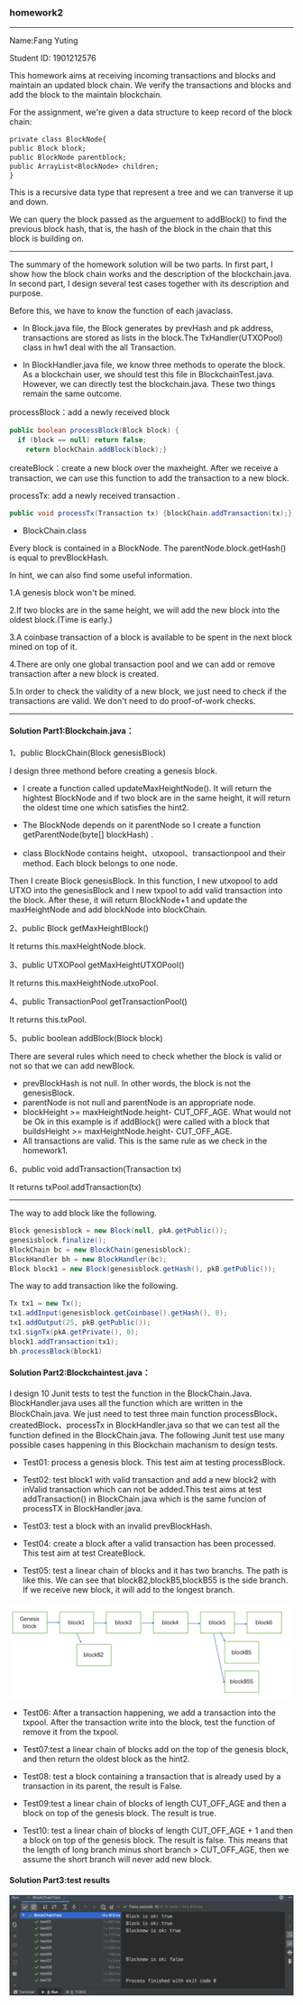 ### homework2

------

Name:Fang Yuting 

Student ID: 1901212576

This homework aims at receiving incoming transactions and blocks and maintain an updated block chain. We verify the transactions and blocks and add the block to the maintain blockchain. 

For the assignment, we're given a data structure to keep record of the block chain:

```
private class BlockNode{
public Block block;
public BlockNode parentblock;
public ArrayList<BlockNode> children;
}
```

This is a recursive data type that represent a tree and we can tranverse it up and down.

We can query the block passed as the arguement to addBlock() to find the previous block hash, that is, the hash of the block in the chain that this block is building on.

------

The summary of the homework solution will be two parts. In first part, I show how the block chain works and the description of the blockchain.java. In second part, I design several test cases together with its description and purpose.

Before this, we have to know the function of each javaclass. 

- In Block.java file, the Block generates by prevHash and pk address, transactions are stored as lists in the block.The TxHandler(UTXOPool) class in hw1 deal with the all Transaction. 

- In BlockHandler.java file, we know three methods to operate the block. As a blockchain user, we should test this file in BlockchainTest.java. However, we can directly test the blockchain.java. These two things remain the same outcome.

processBlock：add a newly received block

```JAVA
public boolean processBlock(Block block) {
  if (block == null) return false;
    return blockChain.addBlock(block);}
```

createBlock：create a new block over the maxheight. After we receive a transaction, we can use this function to add the transaction to a new block.

processTx: add a newly received transaction .

```JAVA
public void processTx(Transaction tx) {blockChain.addTransaction(tx);}
```

- BlockChain.class

Every block is contained in a BlockNode. The parentNode.block.getHash() is equal to prevBlockHash.

In hint, we can also find some useful information.

1.A genesis block won't be mined.

2.If two blocks are in the same height, we will add the new block into the oldest block.(Time is early.)

3.A coinbase transaction of a block is available to be spent in the next block mined on top of it.

4.There are only one global transaction pool and we can add or remove transaction after a new block is created.

5.In order to check the validity of a new block, we just need to check if the transactions are valid. We don't need to do proof-of-work checks.

------



#### Solution Part1:Blockchain.java：

1、public BlockChain(Block genesisBlock) 

I design three methond before creating a  genesis block. 

- I create a function called updateMaxHeightNode(). It will return the hightest BlockNode and if two block are in the same height, it will return the oldest time one which satisfies the hint2.

- The BlockNode depends on it parentNode so I create a function getParentNode(byte[] blockHash) .

- class BlockNode contains height、utxopool、transactionpool and their method. Each block belongs to one node.

Then I create Block genesisBlock. In this function, I new utxopool to add UTXO into the genesisBlock and I new txpool to add valid transaction into the block. After these, it will return BlockNode+1 and update the maxHeightNode and add blockNode into blockChain.

2、public Block getMaxHeightBlock() 

It returns this.maxHeightNode.block.

3、public UTXOPool getMaxHeightUTXOPool() 

It returns this.maxHeightNode.utxoPool.

4、public TransactionPool getTransactionPool()

It returns this.txPool.

5、public boolean addBlock(Block block) 

There are several rules which need to check whether the block is valid or not  so that we can add newBlock. 

- prevBlockHash is not null. In other words, the block is not the genesisBlock.
- parentNode is not null and parentNode is an appropriate node.
- blockHeight >= maxHeightNode.height- CUT_OFF_AGE. What would not be Ok in this example is if addBlock() were called with a block that buildsHeight >= maxHeightNode.height- CUT_OFF_AGE.
- All transactions are valid. This is the same rule as we check in the homework1.

6、public void addTransaction(Transaction tx) 

It returns txPool.addTransaction(tx)

------

The way to add block like the following.

```Java
Block genesisblock = new Block(null, pkA.getPublic());
genesisblock.finalize();
BlockChain bc = new BlockChain(genesisblock);
BlockHandler bh = new BlockHandler(bc);
Block block1 = new Block(genesisblock.getHash(), pkB.getPublic());
```

The way to add transaction like the following.

```Java
Tx tx1 = new Tx();
tx1.addInput(genesisblock.getCoinbase().getHash(), 0);
tx1.addOutput(25, pkB.getPublic());
tx1.signTx(pkA.getPrivate(), 0);
block1.addTransaction(tx1);
bh.processBlock(block1)
```

#### Solution Part2:Blockchaintest.java：

I design 10 Junit tests to test the function in the BlockChain.Java. BlockHandler.java uses all the function which are written in the BlockChain.java. We just need to test three main function processBlock、createdBlock、processTx in BlockHandler.java so that we can test all the function defined in the BlockChain.java. The following Junit test use many possible cases happening in this Blockchain machanism to design tests.

- Test01: process a genesis block. This test aim at testing processBlock.

- Test02: test  block1 with valid transaction and add a new block2 with inValid transaction which can not be added.This test aims at test addTransaction() in BlockChain.java which is the same funcion of processTX in BlockHandler.java.

- Test03: test a block with an invalid prevBlockHash.

- Test04: create a block after a valid transaction has been processed. This test aim at test CreateBlock.

- Test05: test a linear chain of blocks and it has two branchs. The path is like this. We can see that blockB2,blockB5,blockB55 is the side branch. If we receive new block, it will add to the longest branch.

![images](https://github.com/ytfang222/PHBS_BlockChain_2019/raw/master/homework2/block.png)
- Test06: After a transaction happening, we add a transaction into the txpool. After the transaction write into the block, test the function of remove it from the txpool.


- Test07:test a linear chain of blocks add on the top of the genesis block, and then return the oldest block as the hint2.

- Test08: test a block containing a transaction that is already used by a transaction in its parent, the result is False.

- Test09:test a linear chain of blocks of length CUT_OFF_AGE and then a block on top of the genesis block. The result is true.


- Test10: test a linear chain of blocks of length CUT_OFF_AGE + 1 and then a block on top of the genesis block. The result is false. This means that the length of long branch minus short branch > CUT_OFF_AGE, then we assume the short branch will never add new block.

#### Solution Part3:test results

![images](https://github.com/ytfang222/PHBS_BlockChain_2019/raw/master/homework2/testresult.png)







